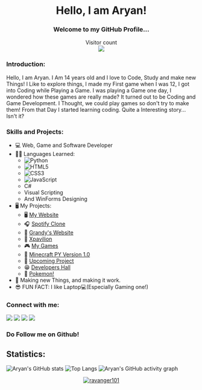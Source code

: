 
<h1 align="center">Hello, I am Aryan!</h1>
<h3 align="center">Welcome to my GitHub Profile...</h3>
<p align="center"> 
  Visitor count<br>
  <img src="https://profile-counter.glitch.me/ravanger101/count.svg" />
</p>

### Introduction:
Hello, I am Aryan. I Am 14 years old and I love to Code, Study and make new Things! I Like to explore things, I made my First game when I was 12, I got into Coding while Playing a Game. I was playing a Game one day, I wondered how these games are really made? 
It turned out to be Coding and Game Development. I Thought, we could play games so don't try to make them! From that Day I started learning coding. Quite a Interesting
story... Isn't it?
### Skills and Projects:
* 💻 Web, Game and Software Developer
* 👨‍💻 Languages Learned:
    * ![Python](https://img.shields.io/badge/-Python-black?style=for-the-badge&logo=Python)
    * ![HTML5](https://img.shields.io/badge/-HTML5-E34F26?style=for-the-badge&logo=html5&logoColor=white)
    * ![CSS3](https://img.shields.io/badge/-CSS3-1572B6?style=for-the-badge&logo=css3)
    * ![JavaScript](https://img.shields.io/badge/-JavaScript-black?style=for-the-badge&logo=javascript)
    * C#
    * Visual Scripting
    * And WinForms Designing
* 🖥 My Projects:
    * 🖥️ <a href ="https://ravanger101.github.io/DragonRealmsWebsite/">My Website</a>
    * 🎧 <a href ="https://spotifyrealms.netlify.app/">Spotify Clone</a>
    * 📱 <a href ="https://grandyswebsite.netlify.app/">Grandy's Website</a>
    * 🧾 <a href ="https://xpavilion.github.io/">Xpavilion</a>
    * 🎮 <a href ="https://aryanthedeveloper.itch.io/">My Games</a>
    * 👾 <a href ="https://github.com/ProjectDragonRealms/DragonRealms-Version1.0">Minecraft PY Version 1.0</a>
    * 📁 <a href ="https://github.com/ProjectDragonRealms">Upcoming Project</a>
    * 😁 <a href ="https://developers-hall.netlify.app/ravanger101/">Developers Hall</a>
    * 🎃 <a href ="https://github.com/Pokemon-PythonRed/Pokemon-Generator">Pokemon!</a>
* 🤖 Making new Things, and making it work.
* 😎 FUN FACT: I like Laptop💻(Especially Gaming one!)

### Connect with me:
[![](https://img.shields.io/badge/-Aryan™-blue?style=for-the-badge&logo=Linkedin&logoColor=white&linkhttps://www.linkedin.com/in/aryangore/)](https://www.linkedin.com/in/aryangore/)
[![](https://img.shields.io/badge/-Github-171515?style=for-the-badge&logo=github&logoColor=white)](https://github.com/Ravanger101) 
[![](https://img.shields.io/badge/-Website-7e22ff?style=for-the-badge)](https://ravanger101.github.io/DragonRealmsWebsite/)
[![](https://img.shields.io/badge/-Email-c14438?style=for-the-badge&logo=gmail&logoColor=white&link=mailto:aryangore)](mailto:panther2008aryan101@gmail.com)
<h3>Do Follow me on Github!</h3>

## Statistics:

![Aryan's GitHub stats](https://github-readme-stats.vercel.app/api?username=ravanger101&show_icons=true&theme=dark)
![Top Langs](https://github-readme-stats.vercel.app/api/top-langs/?username=ravanger101&langs_count=4)
![Aryan's GitHub activity graph](https://activity-graph.herokuapp.com/graph?username=ravanger101&&theme=react-dark)
<p align="center"> <a href="https://github.com/ryo-ma/github-profile-trophy"><img src="https://github-profile-trophy.vercel.app/?username=ravanger101&theme=darkhub&no-bg=true&row=1&margin-w=15&margin-h=15" alt="ravanger101" /></a></p>



